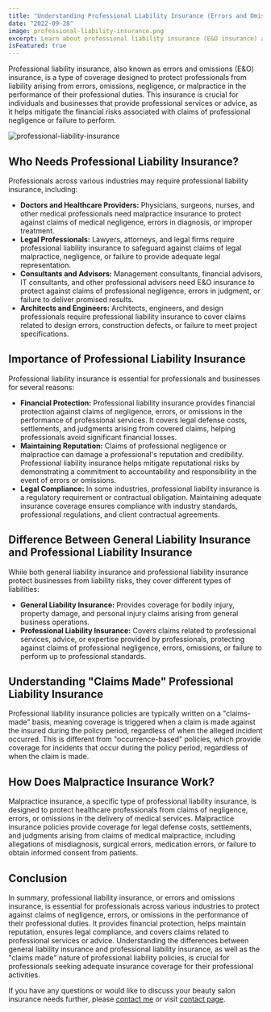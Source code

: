 ```yaml
---
title: "Understanding Professional Liability Insurance (Errors and Omissions Insurance)"
date: "2022-09-28"
image: professional-liability-insurance.png
excerpt: Learn about professional liability insurance (E&O insurance) and its importance in protecting professionals from liability risks.
isFeatured: true
---
```


Professional liability insurance, also known as errors and omissions (E&O) insurance, is a type of coverage designed to protect professionals from liability arising from errors, omissions, negligence, or malpractice in the performance of their professional duties. This insurance is crucial for individuals and businesses that provide professional services or advice, as it helps mitigate the financial risks associated with claims of professional negligence or failure to perform.

![professional-liability-insurance](professional-liability-insurance.png "professional-liability-insurance")

## Who Needs Professional Liability Insurance?

Professionals across various industries may require professional liability insurance, including:

- **Doctors and Healthcare Providers:** Physicians, surgeons, nurses, and other medical professionals need malpractice insurance to protect against claims of medical negligence, errors in diagnosis, or improper treatment.
- **Legal Professionals:** Lawyers, attorneys, and legal firms require professional liability insurance to safeguard against claims of legal malpractice, negligence, or failure to provide adequate legal representation.
- **Consultants and Advisors:** Management consultants, financial advisors, IT consultants, and other professional advisors need E&O insurance to protect against claims of professional negligence, errors in judgment, or failure to deliver promised results.
- **Architects and Engineers:** Architects, engineers, and design professionals require professional liability insurance to cover claims related to design errors, construction defects, or failure to meet project specifications.

## Importance of Professional Liability Insurance

Professional liability insurance is essential for professionals and businesses for several reasons:

- **Financial Protection:** Professional liability insurance provides financial protection against claims of negligence, errors, or omissions in the performance of professional services. It covers legal defense costs, settlements, and judgments arising from covered claims, helping professionals avoid significant financial losses.
- **Maintaining Reputation:** Claims of professional negligence or malpractice can damage a professional's reputation and credibility. Professional liability insurance helps mitigate reputational risks by demonstrating a commitment to accountability and responsibility in the event of errors or omissions.
- **Legal Compliance:** In some industries, professional liability insurance is a regulatory requirement or contractual obligation. Maintaining adequate insurance coverage ensures compliance with industry standards, professional regulations, and client contractual agreements.

## Difference Between General Liability Insurance and Professional Liability Insurance

While both general liability insurance and professional liability insurance protect businesses from liability risks, they cover different types of liabilities:

- **General Liability Insurance:** Provides coverage for bodily injury, property damage, and personal injury claims arising from general business operations.
- **Professional Liability Insurance:** Covers claims related to professional services, advice, or expertise provided by professionals, protecting against claims of professional negligence, errors, omissions, or failure to perform up to professional standards.

## Understanding "Claims Made" Professional Liability Insurance

Professional liability insurance policies are typically written on a "claims-made" basis, meaning coverage is triggered when a claim is made against the insured during the policy period, regardless of when the alleged incident occurred. This is different from "occurrence-based" policies, which provide coverage for incidents that occur during the policy period, regardless of when the claim is made.

## How Does Malpractice Insurance Work?

Malpractice insurance, a specific type of professional liability insurance, is designed to protect healthcare professionals from claims of negligence, errors, or omissions in the delivery of medical services. Malpractice insurance policies provide coverage for legal defense costs, settlements, and judgments arising from claims of medical malpractice, including allegations of misdiagnosis, surgical errors, medication errors, or failure to obtain informed consent from patients.

## Conclusion

In summary, professional liability insurance, or errors and omissions insurance, is essential for professionals across various industries to protect against claims of negligence, errors, or omissions in the performance of their professional duties. It provides financial protection, helps maintain reputation, ensures legal compliance, and covers claims related to professional services or advice. Understanding the differences between general liability insurance and professional liability insurance, as well as the "claims made" nature of professional liability policies, is crucial for professionals seeking adequate insurance coverage for their professional activities.

If you have any questions or would like to discuss your beauty salon insurance needs further, please [contact me](/contact) or visit [contact page](/contact).
